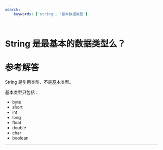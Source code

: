 ```yaml
---
search:
    keywords: ['string', '基本数据类型']

---
```





# String 是最基本的数据类型么？

# 参考解答

String 是引用类型，不是基本类型。

基本类型只包括：
* byte 
* short 
* int 
* long 
* float 
* double 
* char 
* boolean

---



